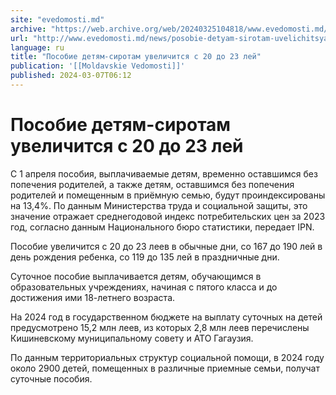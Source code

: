 ```yaml
---
site: "evedomosti.md"
archive: "https://web.archive.org/web/20240325104818/www.evedomosti.md/news/posobie-detyam-sirotam-uvelichitsya-s-20-do-23-lej"
url: "http://www.evedomosti.md/news/posobie-detyam-sirotam-uvelichitsya-s-20-do-23-lej"
language: ru
title: "Пособие детям-сиротам увеличится с 20 до 23 лей"
publication: '[[Moldavskie Vedomosti]]'
published: 2024-03-07T06:12
---
```


# Пособие детям-сиротам увеличится с 20 до 23 лей

С 1 апреля пособия, выплачиваемые детям, временно оставшимся без попечения родителей, а также детям, оставшимся без попечения родителей и помещенным в приёмную семью, будут проиндексированы на 13,4%. По данным Министерства труда и социальной защиты, это значение отражает среднегодовой индекс потребительских цен за 2023 год, согласно данным Национального бюро статистики, передает IPN.

Пособие увеличится с 20 до 23 леев в обычные дни, со 167 до 190 лей в день рождения ребенка, со 119 до 135 лей в праздничные дни.

Суточное пособие выплачивается детям, обучающимся в образовательных учреждениях, начиная с пятого класса и до достижения ими 18-летнего возраста.

На 2024 год в государственном бюджете на выплату суточных на детей предусмотрено 15,2 млн леев, из которых 2,8 млн леев перечислены Кишиневскому муниципальному совету и АТО Гагаузия.

По данным территориальных структур социальной помощи, в 2024 году около 2900 детей, помещенных в различные приемные семьи, получат суточные пособия.